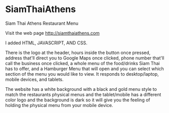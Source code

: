 # SiamThaiAthens
Siam Thai Athens Restaurant Menu

Visit the web page
http://siamthaiathens.com

I added HTML, JAVASCRIPT, AND CSS.

There is the logo at the header, hours inside the button once pressed, address that'll direct you to Google Maps once clicked, phone number that'll call the business once clicked, a whole menu of the food/drinks Siam Thai has to offer, and a Hamburger Menu that will open and you can select which section of the menu you would like to view. It responds to desktop/laptop, mobile devices, and tablets.

The website has a white background with a black and gold menu style to match the restaurants physical menus and the tablet/mobile has a different color logo and the background is dark so it will give you the feeling of holding the physical menu from your mobile device.
